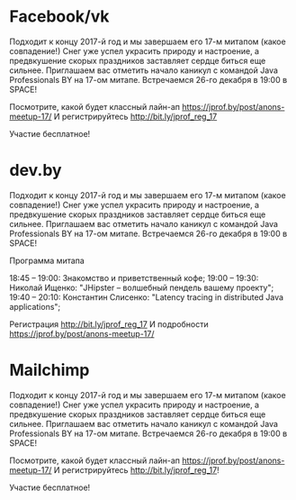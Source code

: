 # Facebook/vk

Подходит к концу 2017-й год и мы завершаем его 17-м митапом (какое совпадение!)
Снег уже успел украсить природу и настроение, а предвкушение скорых праздников заставляет сердце биться еще сильнее.
Приглашаем вас отметить начало каникул с командой Java Professionals BY на 17-ом митапе. 
Встречаемся 26-го декабря в 19:00 в SPACE! 

Посмотрите, какой будет классный лайн-ап https://jprof.by/post/anons-meetup-17/
И регистрируйтесь http://bit.ly/jprof_reg_17

Участие бесплатное!

# dev.by
Подходит к концу 2017-й год и мы завершаем его 17-м митапом (какое совпадение!)
Снег уже успел украсить природу и настроение, а предвкушение скорых праздников заставляет сердце биться еще сильнее.
Приглашаем вас отметить начало каникул с командой Java Professionals BY на 17-ом митапе. 
Встречаемся 26-го декабря в 19:00 в SPACE! 

Программа митапа

18:45 – 19:00: Знакомство и приветственный кофе;
19:00 – 19:30: Николай Ищенко: "JHipster – волшебный пендель вашему проекту";
19:40 – 20:10: Константин Слисенко: "Latency tracing in distributed Java applications";

Регистрация http://bit.ly/jprof_reg_17
И подробности https://jprof.by/post/anons-meetup-17/


# Mailchimp

Подходит к концу 2017-й год и мы завершаем его 17-м митапом (какое совпадение!)
Снег уже успел украсить природу и настроение, а предвкушение скорых праздников заставляет сердце биться еще сильнее.
Приглашаем вас отметить начало каникул с командой Java Professionals BY на 17-ом митапе. 
Встречаемся 26-го декабря в 19:00 в SPACE! 

Посмотрите, какой будет классный лайн-ап https://jprof.by/post/anons-meetup-17/
И регистрируйтесь http://bit.ly/jprof_reg_17!

Участие бесплатное!
